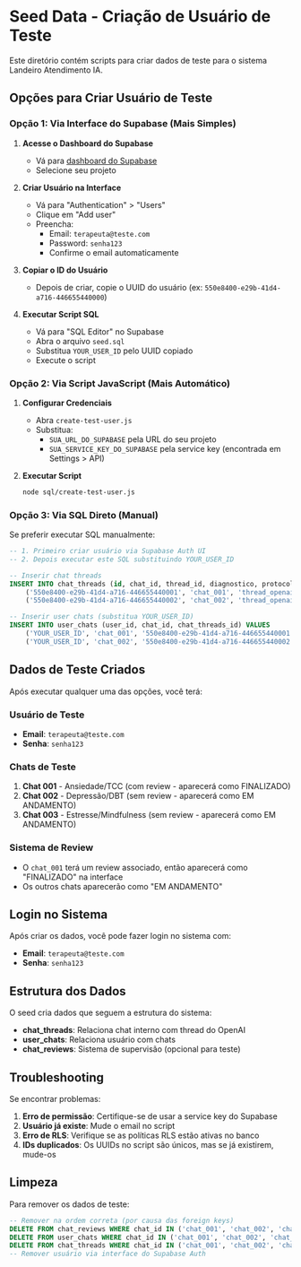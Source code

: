 # Seed Data - Criação de Usuário de Teste

Este diretório contém scripts para criar dados de teste para o sistema Landeiro Atendimento IA.

## Opções para Criar Usuário de Teste

### Opção 1: Via Interface do Supabase (Mais Simples)

1. **Acesse o Dashboard do Supabase**
   - Vá para [dashboard do Supabase](https://supabase.com/dashboard)
   - Selecione seu projeto

2. **Criar Usuário na Interface**
   - Vá para "Authentication" > "Users"
   - Clique em "Add user"
   - Preencha:
     - Email: `terapeuta@teste.com`
     - Password: `senha123`
     - Confirme o email automaticamente

3. **Copiar o ID do Usuário**
   - Depois de criar, copie o UUID do usuário (ex: `550e8400-e29b-41d4-a716-446655440000`)

4. **Executar Script SQL**
   - Vá para "SQL Editor" no Supabase
   - Abra o arquivo `seed.sql`
   - Substitua `YOUR_USER_ID` pelo UUID copiado
   - Execute o script

### Opção 2: Via Script JavaScript (Mais Automático)

1. **Configurar Credenciais**
   - Abra `create-test-user.js`
   - Substitua:
     - `SUA_URL_DO_SUPABASE` pela URL do seu projeto
     - `SUA_SERVICE_KEY_DO_SUPABASE` pela service key (encontrada em Settings > API)

2. **Executar Script**
   ```bash
   node sql/create-test-user.js
   ```

### Opção 3: Via SQL Direto (Manual)

Se preferir executar SQL manualmente:

```sql
-- 1. Primeiro criar usuário via Supabase Auth UI
-- 2. Depois executar este SQL substituindo YOUR_USER_ID

-- Inserir chat threads
INSERT INTO chat_threads (id, chat_id, thread_id, diagnostico, protocolo) VALUES
    ('550e8400-e29b-41d4-a716-446655440001', 'chat_001', 'thread_openai_001', 'ansiedade', 'tcc'),
    ('550e8400-e29b-41d4-a716-446655440002', 'chat_002', 'thread_openai_002', 'depressao', 'dbt');

-- Inserir user chats (substitua YOUR_USER_ID)
INSERT INTO user_chats (user_id, chat_id, chat_threads_id) VALUES
    ('YOUR_USER_ID', 'chat_001', '550e8400-e29b-41d4-a716-446655440001'),
    ('YOUR_USER_ID', 'chat_002', '550e8400-e29b-41d4-a716-446655440002');
```

## Dados de Teste Criados

Após executar qualquer uma das opções, você terá:

### Usuário de Teste
- **Email**: `terapeuta@teste.com`
- **Senha**: `senha123`

### Chats de Teste
1. **Chat 001** - Ansiedade/TCC (com review - aparecerá como FINALIZADO)
2. **Chat 002** - Depressão/DBT (sem review - aparecerá como EM ANDAMENTO)
3. **Chat 003** - Estresse/Mindfulness (sem review - aparecerá como EM ANDAMENTO)

### Sistema de Review
- O `chat_001` terá um review associado, então aparecerá como "FINALIZADO" na interface
- Os outros chats aparecerão como "EM ANDAMENTO"

## Login no Sistema

Após criar os dados, você pode fazer login no sistema com:
- **Email**: `terapeuta@teste.com`
- **Senha**: `senha123`

## Estrutura dos Dados

O seed cria dados que seguem a estrutura do sistema:
- **chat_threads**: Relaciona chat interno com thread do OpenAI
- **user_chats**: Relaciona usuário com chats
- **chat_reviews**: Sistema de supervisão (opcional para teste)

## Troubleshooting

Se encontrar problemas:

1. **Erro de permissão**: Certifique-se de usar a service key do Supabase
2. **Usuário já existe**: Mude o email no script
3. **Erro de RLS**: Verifique se as políticas RLS estão ativas no banco
4. **IDs duplicados**: Os UUIDs no script são únicos, mas se já existirem, mude-os

## Limpeza

Para remover os dados de teste:

```sql
-- Remover na ordem correta (por causa das foreign keys)
DELETE FROM chat_reviews WHERE chat_id IN ('chat_001', 'chat_002', 'chat_003');
DELETE FROM user_chats WHERE chat_id IN ('chat_001', 'chat_002', 'chat_003');
DELETE FROM chat_threads WHERE chat_id IN ('chat_001', 'chat_002', 'chat_003');
-- Remover usuário via interface do Supabase Auth
```